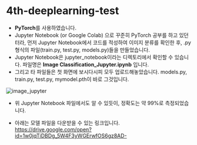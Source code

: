 # 4th-deeplearning-test

* **PyTorch**를 사용하였습니다.
* Jupyter Notebook (or Google Colab) 으로 꾸준히 PyTorch 공부를 하고 있던터라, 먼저 Jupyter Notebook에서 코드를 적성하여 이미지 분류를 확인한 후, .py 형식의 파일(train.py, test.py, models.py)들을 만들었습니다.
* Jupyter Notebook은 jupyter_notebook이라는 디렉토리에서 확인할 수 있습니다. 파일명은 **Image Classification_Jupyter.ipynb** 입니다.
* 그리고 타 파일들은 첫 화면에 보시다시피 모두 업로드해놓았습니다. models.py, train.py, test.py, mymodel.pth이 바로 그것입니다.

![image_jupyter](https://user-images.githubusercontent.com/37537208/52957347-d15b0f80-33d4-11e9-9d45-b56742869ead.PNG)

* 위 Jupyter Notebook 파일에서도 알 수 있듯이, 정확도는 약 99%로 측정되었습니다.

* 아래는 모델 파일을 다운받을 수 있는 링크입니다.  
https://drive.google.com/open?id=1w0jqTiDBDg_5W4F3yWGErwfOS6gz8AD-
